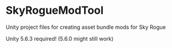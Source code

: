 # SkyRogueModTool
Unity project files for creating asset bundle mods for Sky Rogue

Unity 5.6.3 required! (5.6.0 might still work)
